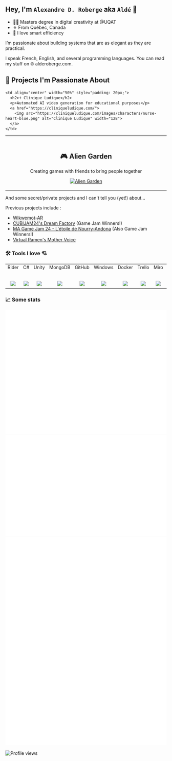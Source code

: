 ## Hey, I'm `Alexandre D. Roberge` aka `Aldé` 👋

- 👨‍💻 Masters degree in digital creativity at @UQAT
- ⚜️ From Québec, Canada 
- 🧡 I love smart efficiency

I’m passionate about building systems that are as elegant as they are practical.

I speak French, English, and several programming languages. You can read my stuff on 🌐 alderoberge.com.

<h2>🔭 Projects I'm Passionate About</h2>

<table width="100%" style="border-collapse: collapse;">
  <tr>
    <td align="center" width="50%" style="padding: 20px;">
      <h2>🎮 Alien Garden</h2>
      <p>Creating games with friends to bring people together</p>
      <a href="https://aliengarden.com/">
        <img src="https://aliengarden.com/assets/logo-smaller.png" alt="Alien Garden" width="128">
      </a>
    </td>

    <td align="center" width="50%" style="padding: 20px;">
      <h2>⚕️ Clinique Ludique</h2>
      <p>Automated AI video generation for educational purposes</p>
      <a href="https://cliniqueludique.com/">
        <img src="https://cliniqueludique.com/images/characters/nurse-heart-blue.png" alt="Clinique Ludique" width="128">
      </a>
    </td>
  </tr>
</table>




And some secret/private projects and I can't tell you (yet!) about...

Previous projects include : 
* [Wikwemot-AR](https://minwashin.org/en/wikwemot/)
* [CUBIJAM24's Dream Factory](https://sambro.itch.io/the-dream-factory) (Game Jam Winners!)
* [MA Game Jam 24 - L'étoile de Nourry-Andona](https://alde.itch.io/etoile-de-nourry-andona) (Also Game Jam Winners!)
* [Virtual Ramen's Mother Voice](https://alde.itch.io/mothers-voice) 


### 🛠 Tools I love 💘

<table>
  <tbody>
    <tr valign="top">
      <td width="100px" align="center">
        <span>Rider</span><br><br><br>
        <img height="64px" src="https://cdn.svgporn.com/logos/rider.svg">
      </td>
      <td width="100px" align="center">
        <span>C#</span><br><br><br>
        <img height="64px" src="https://cdn.svgporn.com/logos/c-sharp.svg">
      </td>
      <td width="100px" align="center">
        <span>Unity</span><br><br><br>
        <img height="64px" src="https://cdn.svgporn.com/logos/unity.svg">
      </td>
      <td width="100px" align="center">
        <span>MongoDB</span><br><br><br>
        <img height="64px" src="https://cdn.svgporn.com/logos/mongodb-icon.svg">
      </td>
      <td width="100px" align="center">
        <span>GitHub</span><br><br><br>
        <img height="64px" src="https://cdn.svgporn.com/logos/github-icon.svg">
      </td>
      <td width="100px" align="center">
        <span>Windows</span><br><br><br>
        <img height="64px" src="https://cdn.svgporn.com/logos/microsoft-windows.svg">
      </td>
      <td width="100px" align="center">
        <span>Docker</span><br><br><br>
        <img height="64px" src="https://cdn.svgporn.com/logos/docker-icon.svg">
      </td>
      <td width="100px" align="center">
        <span>Trello</span><br><br><br>
        <img height="64px" src="https://cdn.svgporn.com/logos/trello.svg">
      </td>
      <td width="100px" align="center">
        <span>Miro</span><br><br><br>
        <img height="64px" src="https://cdn.svgporn.com/logos/miro.svg">
      </td>
      <td width="100px" align="center">
        <span>Canva</span><br><br><br>
        <img height="64px" src="https://cdn.svgporn.com/logos/canva.svg">
      </td>
    </tr>
  </tbody>
</table>


### 📈 Some stats

![Metrics](/github-metrics.svg)
![Calendar](/metrics.plugin.calendar.full.svg)
![Habits](/habits.svg)

![Profile views](https://komarev.com/ghpvc/?username=AldeRoberge&abbreviated=true)
